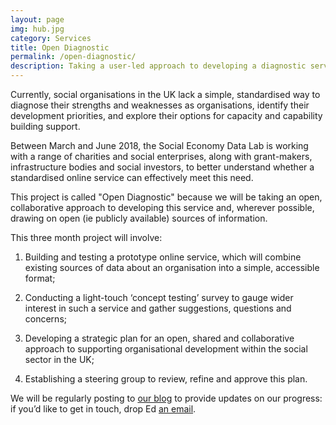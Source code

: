 ```yaml
---
layout: page
img: hub.jpg
category: Services
title: Open Diagnostic
permalink: /open-diagnostic/
description: Taking a user-led approach to developing a diagnostic service for charities and social enterprises, which makes the best use of existing sources of data, such as Charity Commission records and 360Giving
---
```


Currently, social organisations in the UK lack a simple, standardised way to diagnose their strengths and weaknesses as organisations, identify their development priorities, and explore their options for capacity and capability building support.

Between March and June 2018, the Social Economy Data Lab is working with a range of charities and social enterprises, along with grant-makers, infrastructure bodies and social investors, to better understand whether a standardised online service can effectively meet this need.

This project is called "Open Diagnostic" because we will be taking an open, collaborative approach to developing this service and, wherever possible, drawing on open (ie publicly available) sources of information. 

This three month project will involve:

1. Building and testing a prototype online service, which will combine existing sources of data about an organisation into a simple, accessible format;

2. Conducting a light-touch ‘concept testing’ survey to gauge wider interest in such a service and gather suggestions, questions and concerns;

3. Developing a strategic plan for an open, shared and collaborative approach to supporting organisational development within the social sector in the UK;

4. Establishing a steering group to review, refine and approve this plan.

We will be regularly posting to [our blog](http://socialeconomydatalab.org/blog) to provide updates on our progress: if you’d like to get in touch, drop Ed [an email](mailto:ed@socialeconomydatalab.org).
